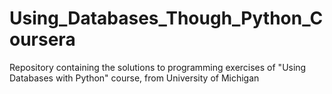 # Using_Databases_Though_Python_Coursera
Repository containing the solutions to programming exercises of "Using Databases with Python" course, from University of Michigan

